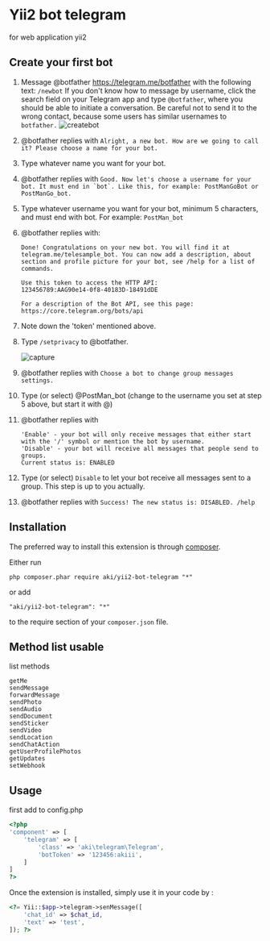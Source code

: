 Yii2 bot telegram
============
for web application yii2

Create your first bot
------------
1. Message @botfather https://telegram.me/botfather with the following text: ```/newbot``` If you don't know how to message by username, click the search field on your Telegram app and type ```@botfather```, where you should be able to initiate a conversation. Be careful not to send it to the wrong contact, because some users has similar usernames to ```botfather.```
	![createbot](https://cloud.githubusercontent.com/assets/11705808/19187517/c1179cc8-8c98-11e6-84fe-a8570388931c.PNG)

2. @botfather replies with ```Alright, a new bot. How are we going to call it? Please choose a name for your bot.```

3. Type whatever name you want for your bot.

4. @botfather replies with ```Good. Now let's choose a username for your bot. It must end in `bot`. Like this, for example: PostManGoBot or PostManGo_bot.```

5. Type whatever username you want for your bot, minimum 5 characters, and must end with bot. For example: ```PostMan_bot```

6. @botfather replies with:
	```
	Done! Congratulations on your new bot. You will find it at
	telegram.me/telesample_bot. You can now add a description, about
	section and profile picture for your bot, see /help for a list of
	commands.

	Use this token to access the HTTP API:
	123456789:AAG90e14-0f8-40183D-18491dDE

	For a description of the Bot API, see this page:
	https://core.telegram.org/bots/api
	```

7. Note down the 'token' mentioned above.

8. Type ```/setprivacy``` to @botfather.

	![capture](https://cloud.githubusercontent.com/assets/11705808/19187624/4ba64434-8c99-11e6-975d-737075f92d46.PNG)

9. @botfather replies with ```Choose a bot to change group messages settings.```

10. Type (or select) @PostMan_bot (change to the username you set at step 5 above, but start it with @)

11. @botfather replies with
	```
	'Enable' - your bot will only receive messages that either start with the '/' symbol or mention the bot by username.
	'Disable' - your bot will receive all messages that people send to groups.
	Current status is: ENABLED
	```
12. Type (or select) ```Disable``` to let your bot receive all messages sent to a group. This step is up to you actually.

13. @botfather replies with ```Success! The new status is: DISABLED. /help```

Installation
------------

The preferred way to install this extension is through [composer](http://getcomposer.org/download/).

Either run

```
php composer.phar require aki/yii2-bot-telegram "*"
```

or add

```
"aki/yii2-bot-telegram": "*"
```

to the require section of your `composer.json` file.

Method list usable
-----
list methods
```
getMe
sendMessage
forwardMessage
sendPhoto
sendAudio
sendDocument
sendSticker
sendVideo
sendLocation
sendChatAction
getUserProfilePhotos
getUpdates
setWebhook
```

Usage
-----
first add to config.php
```php
<?php
'component' => [
	'telegram' => [
        'class' => 'aki\telegram\Telegram',
        'botToken' => '123456:akiii',
    ]
]
?>
```
Once the extension is installed, simply use it in your code by  :
```php
<?= Yii::$app->telegram->senMessage([
	'chat_id' => $chat_id,
	'text' => 'test',
]); ?>

